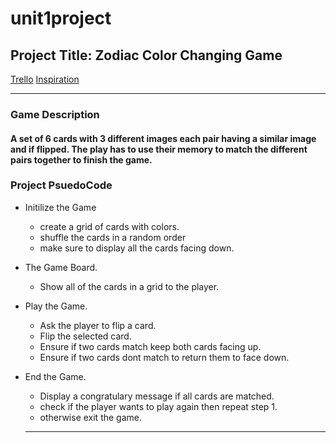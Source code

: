 # unit1project

## Project Title: Zodiac Color Changing Game

[Trello](https://trello.com/b/ngOL5GhC/ga-project-1) [Inspiration](https://www.memozor.com/memory-games/for-kids/colors)

---

### Game Description

#### A set of 6 cards with 3 different images each pair having a similar image and if flipped. The play has to use their memory to match the different pairs together to finish the game.

### Project PsuedoCode

- Initilize the Game

  - create a grid of cards with colors.
  - shuffle the cards in a random order
  - make sure to display all the cards facing down.

- The Game Board.

  - Show all of the cards in a grid to the player.

- Play the Game.

  - Ask the player to flip a card.
  - Flip the selected card.
  - Ensure if two cards match keep both cards facing up.
  - Ensure if two cards dont match to return them to face down.

- End the Game.

  - Display a congratulary message if all cards are matched.
  - check if the player wants to play again then repeat step 1.
  - otherwise exit the game.

  ***
